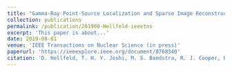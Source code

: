 ```yaml
---
title: "Gamma-Ray Point-Source Localization and Sparse Image Reconstruction using Poisson Likelihood"
collection: publications
permalink: /publication/201908-Hellfeld-ieeetns
excerpt: 'This paper is about...'
date: 2019-08-01
venue: 'IEEE Transactions on Nuclear Science (in press)'
paperurl: 'https://ieeexplore.ieee.org/document/8768340'
citation: 'D. Hellfeld, T. H. Y. Joshi, M. S. Bandstra, R. J. Cooper, B. J. Quiter, and K. Vetter, &quot;Gamma-Ray Point-Source Localization and Sparse Image Reconstruction using Poisson Likelihood&quot;, <i>IEEE Trans. Nucl. Sci. (in press)</i>, 2019.'
---
```

